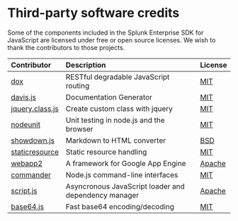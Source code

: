 # Third-party software credits

Some of the components included in the Splunk Enterprise SDK for JavaScript are licensed under free or open source licenses. We wish to thank the contributors to those projects.

| Contributor | Description | License |
|:----------- |:----------- |:------- |
| [dox](https://github.com/visionmedia/dox) | RESTful degradable JavaScript routing | [MIT](https://github.com/splunk/splunk-sdk-javascript/blob/master/licenses/LICENSE-DOX) |
| [davis.js](https://github.com/olivernn/davis.js) | Documentation Generator | [MIT](https://github.com/splunk/splunk-sdk-javascript/blob/master/licenses/LICENSE-DAVIS) |
| [jquery.class.js](http://ejohn.org/blog/simple-javascript-inheritance/) | Create custom class with jquery | [MIT](https://github.com/splunk/splunk-sdk-javascript/blob/master/licenses/LICENSE-JQUERYCLASS) |
| [nodeunit](https://github.com/caolan/nodeunit/) | Unit testing in node.js and the browser | [MIT](https://github.com/splunk/splunk-sdk-javascript/blob/master/licenses/LICENSE-NODEUNIT) |
| [showdown.js](https://github.com/coreyti/showdown/) | Markdown to HTML converter | [BSD](https://github.com/splunk/splunk-sdk-javascript/blob/master/licenses/LICENSE-SHOWDOWN) |
| [staticresource](https://github.com/atsuya/static-resource/) | Static resource handling | [MIT](https://github.com/splunk/splunk-sdk-javascript/blob/master/licenses/LICENSE-STATICRESOURCE) |
| [webapp2](http://code.google.com/p/webapp-improved/) | A framework for Google App Engine | [Apache](https://github.com/splunk/splunk-sdk-javascript/blob/master/licenses/LICENSE-WEBAPP2) |
| [commander](https://github.com/visionmedia/commander.js/) | Node.js command-line interfaces | [MIT](https://github.com/splunk/splunk-sdk-javascript/blob/master/licenses/LICENSE-COMMANDER) |
| [script.js](https://github.com/ded/script.js/) | Asyncronous JavaScript loader and dependency manager | [Apache](https://github.com/splunk/splunk-sdk-javascript/blob/master/licenses/LICENSE-SCRIPTJS) |
| [base64.js](http://code.google.com/p/javascriptbase64/) | Fast base64 encoding/decoding | [MIT](https://github.com/splunk/splunk-sdk-javascript/blob/master/licenses/LICENSE-BASE64) |
